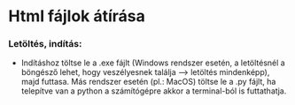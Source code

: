 # Html fájlok átírása

### Letöltés, indítás:
-
  Indításhoz töltse le a .exe fájlt (Windows rendszer esetén, a letöltésnél a böngésző lehet, hogy veszélyesnek találja --> letöltés mindenképp), majd futtasa.
  Más rendszer esetén (pl.: MacOS) töltse le a .py fájlt, ha telepítve van a python a számítógépre akkor a terminal-ból is futtathatja.

